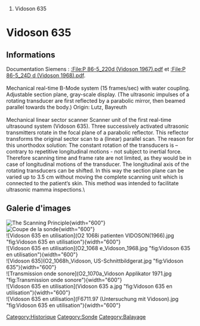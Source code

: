 1.  Vidoson 635

Vidoson 635
===========

Informations
------------

Documentation Siemens : [:File:P 86-5\_220d (Vidoson
1967).pdf](:File:P_86-5_220d_(Vidoson_1967).pdf "wikilink") et [:File:P
86-5\_24D d (Vidoson
1968).pdf](:File:P_86-5_24D_d_(Vidoson_1968).pdf "wikilink").\
\
Mechanical real-time B-Mode system (15 frames/sec) with water coupling.
Adjustable section plane, gray-scale display. (The ultrasonic impulses
of a rotating transducer are first reflected by a parabolic mirror, then
beamed parallel towards the body.) Origin: Lutz, Bayreuth\
\
Mechanical linear sector scanner Scanner unit of the first real-time
ultrasound system (Vidoson 635). Three successively activated ultrasonic
transmitters rotate in the focal plane of a parabolic reflector. This
reflector transforms the original sector scan to a (linear) parallel
scan. The reason for this unorthodox solution: The constant rotation of
the transducers is – contrary to repetitive longitudinal motions - not
subject to inertial force. Therefore scanning time and frame rate are
not limited, as they would be in case of longitudinal motions of the
transducer. The longitudinal axis of the rotating transducers can be
shifted. In this way the section plane can be varied up to 3.5 cm
without moving the complete scanning unit which is connected to the
patient‘s skin. This method was intended to facilitate ultrasonic mamma
inspections.\

Galerie d'images
----------------

![The Scanning
Principle](Vidoson1.png "fig:The Scanning Principle"){width="600"}\
![Coupe de la sonde](Vidoson2.png "fig:Coupe de la sonde"){width="600"}\
![Vidoson 635 en
utilisation](O2 1068i patienten VIDOSON(1966).jpg "fig:Vidoson 635 en utilisation"){width="600"}\
![Vidoson 635 en
utilisation](O2_1068 e_Vidoson_1968.jpg "fig:Vidoson 635 en utilisation"){width="600"}\
![Vidoson
635](O2_1068h_Vidoson, US-Schnittbildgerat.jpg "fig:Vidoson 635"){width="600"}\
![Transmission onde
sonore](O2_1070a_Vidoson Applikator 1971.jpg "fig:Transmission onde sonore"){width="600"}\
![Vidoson 635 en
utilisation](Vidoson 635 a.jpg "fig:Vidoson 635 en utilisation"){width="600"}\
![Vidoson 635 en
utilisation](F6711.97 (Untersuchung mit Vidoson).jpg "fig:Vidoson 635 en utilisation"){width="600"}

<Category:Historique> <Category:Sonde> <Category:Balayage>
